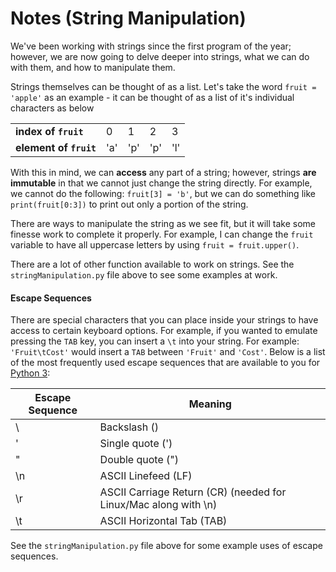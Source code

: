 # Notes (String Manipulation)

We've been working with strings since the first program of the year; however, we are now going to delve deeper into strings, what we can do with them, and how to manipulate them.

Strings themselves can be thought of as a list.  Let's take the word ```fruit = 'apple'``` as an example - it can be thought of as a list of it's individual characters as below

| | | | | |
|-|-|-|-|-|
| **index of ```fruit```** | 0 | 1 | 2 | 3 | 4 |
| **element of ```fruit```** | 'a' | 'p' | 'p' | 'l' | 'e' |

With this in mind, we can **access** any part of a string; however, strings **are immutable** in that we cannot just change the string directly.  For example, we cannot do the following: ```fruit[3] = 'b'```, but we can do something like ```print(fruit[0:3])``` to print out only a portion of the string.

There are ways to manipulate the string as we see fit, but it will take some finesse work to complete it properly.  For example, I can change the ```fruit``` variable to have all uppercase letters by using ```fruit = fruit.upper()```.

There are a lot of other function available to work on strings.  See the ```stringManipulation.py``` file above to see some examples at work.

#### Escape Sequences

There are special characters that you can place inside your strings to have access to certain keyboard options.  For example, if you wanted to emulate pressing the ```TAB``` key, you can insert a ```\t``` into your string.  For example: ```'Fruit\tCost'``` would insert a ```TAB``` between ```'Fruit'``` and ```'Cost'```.  Below is a list of the most frequently used escape sequences that are available to you for [Python 3](https://docs.python.org/3/reference/lexical_analysis.html):

| Escape Sequence | Meaning |
| --------------- | ------- |
|   \\    	| Backslash (\)	                 |
|   \'	    | Single quote (')               |	 
|   \"    	| Double quote (")	             | 
|   \n	    | ASCII Linefeed (LF)            |
|   \r     	| ASCII Carriage Return (CR)	(needed for Linux/Mac along with \n)  |
|   \t    	| ASCII Horizontal Tab (TAB) 	  |

See the ```stringManipulation.py``` file above for some example uses of escape sequences.
